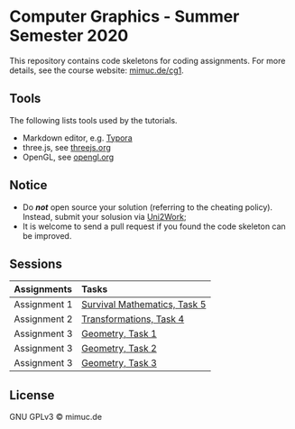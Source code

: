 # Computer Graphics - Summer Semester 2020

This repository contains code skeletons for coding assignments. For more details, see the course website: [mimuc.de/cg1](http://mimuc.de/cg1).

## Tools

The following lists tools used by the tutorials.

- Markdown editor, e.g. [Typora](https://typora.io)
- three.js, see [threejs.org](https://threejs.org/)
- OpenGL, see [opengl.org](https://www.opengl.org/)

## Notice

- Do **_not_** open source your solution (referring to the cheating policy). Instead, submit your solusion via [Uni2Work](https://uni2work.ifi.lmu.de/);
- It is welcome to send a pull request if you found the code skeleton can be improved.

## Sessions

| Assignments | Tasks |
|:-----|:---|
| Assignment 1| [Survival Mathematics, Task 5](./1-math/)
| Assignment 2| [Transformations, Task 4](./2-transform/)
| Assignment 3| [Geometry, Task 1](./3-geometry/terrain)
| Assignment 3| [Geometry, Task 2](./3-geometry/bezier)
| Assignment 3| [Geometry, Task 3](./3-geometry/bunny)

## License

GNU GPLv3 &copy; mimuc.de
